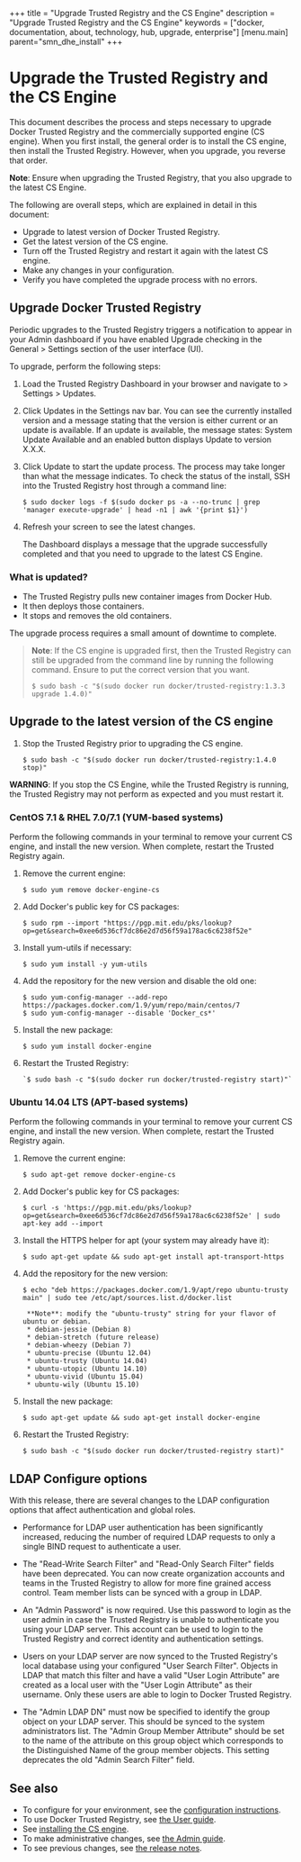 +++
title = "Upgrade Trusted Registry and the CS Engine"
description = "Upgrade Trusted Registry and the CS Engine"
keywords = ["docker, documentation, about, technology, hub, upgrade, enterprise"]
[menu.main]
parent="smn_dhe_install"
+++


# Upgrade the Trusted Registry and the CS Engine

This document describes the process and steps necessary to upgrade Docker
Trusted Registry and the commercially supported engine (CS engine). When you
first install, the general order is to install the CS engine, then install the
Trusted Registry. However, when you upgrade, you reverse that order.

  **Note**: Ensure when upgrading the Trusted Registry, that you also upgrade to the latest CS Engine.

The following are overall steps, which are explained in detail in this document:

* Upgrade to latest version of Docker Trusted Registry.
* Get the latest version of the CS engine.
* Turn off the Trusted Registry and restart it again with the latest CS engine.
* Make any changes in your configuration.
* Verify you have completed the upgrade process with no errors.

## Upgrade Docker Trusted Registry

Periodic upgrades to the Trusted Registry triggers a notification to appear in your Admin dashboard if you have enabled Upgrade checking in the
General > Settings section of the user interface (UI).

To upgrade, perform the following steps:

1. Load the Trusted Registry Dashboard in your browser and navigate to > Settings > Updates.

2. Click Updates in the Settings nav bar. You can see the currently installed version and a message stating that the version is either current or an update is
available. If an update is available, the message states: System Update
Available and an enabled button displays Update to version X.X.X.

3. Click Update to start the update process. The process may take longer than what the message indicates. To check the status of the install, SSH into the Trusted Registry host through a command line:

      `$ sudo docker logs -f $(sudo docker ps -a --no-trunc | grep 'manager execute-upgrade' | head -n1 | awk '{print $1}')`

4. Refresh your screen to see the latest changes.

      The Dashboard displays a message that the upgrade successfully completed and that you need to upgrade to the latest CS Engine.

### What is updated?

* The Trusted Registry pulls new container images from Docker Hub.
* It then deploys those containers.
* It stops and removes the old containers.

The upgrade process requires a small amount of downtime to complete.

> **Note**: If the CS engine is upgraded first, then
> the Trusted Registry can still be upgraded from the command line by running the following command. Ensure to put the correct version that you want.
>
> `$ sudo bash -c "$(sudo docker run docker/trusted-registry:1.3.3 upgrade 1.4.0)"`


## Upgrade to the latest version of the CS engine

1. Stop the Trusted Registry prior to upgrading the CS engine.

    `$ sudo bash -c "$(sudo docker run docker/trusted-registry:1.4.0 stop)"`

**WARNING**: If you stop the CS Engine, while the Trusted Registry is running, the Trusted Registry may not perform as expected and you must restart it.

### CentOS 7.1 & RHEL 7.0/7.1 (YUM-based systems)

Perform the following commands in your terminal to remove your current CS
engine, and install the new version. When complete, restart the Trusted Registry
again.

1. Remove the current engine:

    `$ sudo yum remove docker-engine-cs`

2. Add Docker's public key for CS packages:

    `$ sudo rpm --import "https://pgp.mit.edu/pks/lookup?op=get&search=0xee6d536cf7dc86e2d7d56f59a178ac6c6238f52e"`

3. Install yum-utils if necessary:

    `$ sudo yum install -y yum-utils`

4. Add the repository for the new version and disable the old one:

    ```
    $ sudo yum-config-manager --add-repo https://packages.docker.com/1.9/yum/repo/main/centos/7
    $ sudo yum-config-manager --disable 'Docker_cs*'
    ```
5. Install the new package:

    `$ sudo yum install docker-engine`

6. Restart the Trusted Registry:  

       `$ sudo bash -c "$(sudo docker run docker/trusted-registry start)"`

### Ubuntu 14.04 LTS (APT-based systems)

Perform the following commands in your terminal to remove your current CS
engine, and install the new version. When complete, restart the Trusted Registry
again.

1. Remove the current engine:

    `$ sudo apt-get remove docker-engine-cs`

2. Add Docker's public key for CS packages:

    `$ curl -s 'https://pgp.mit.edu/pks/lookup?op=get&search=0xee6d536cf7dc86e2d7d56f59a178ac6c6238f52e' | sudo apt-key add --import`

3. Install the HTTPS helper for apt (your system may already have it):

    `$ sudo apt-get update && sudo apt-get install apt-transport-https`

4. Add the repository for the new version:

    `$ echo "deb https://packages.docker.com/1.9/apt/repo ubuntu-trusty main" | sudo tee /etc/apt/sources.list.d/docker.list`

        **Note**: modify the "ubuntu-trusty" string for your flavor of ubuntu or debian.
        * debian-jessie (Debian 8)
        * debian-stretch (future release)
        * debian-wheezy (Debian 7)
        * ubuntu-precise (Ubuntu 12.04)
        * ubuntu-trusty (Ubuntu 14.04)
        * ubuntu-utopic (Ubuntu 14.10)
        * ubuntu-vivid (Ubuntu 15.04)
        * ubuntu-wily (Ubuntu 15.10)

5. Install the new package:

    `$ sudo apt-get update && sudo apt-get install docker-engine`

6. Restart the Trusted Registry:  

     `$ sudo bash -c "$(sudo docker run docker/trusted-registry start)"`

## LDAP Configure options

With this release, there are several changes to the LDAP configuration options
that affect authentication and global roles.

* Performance for LDAP user authentication has been significantly increased,
reducing the number of required LDAP requests to only a single BIND request to
authenticate a user.

* The "Read-Write Search Filter" and "Read-Only Search Filter" fields have been
deprecated. You can now create organization accounts and teams in the Trusted
Registry to allow for more fine grained access control. Team member lists can be
synced with a group in LDAP.

* An "Admin Password" is now required. Use this password to login as the user
admin in case the Trusted Registry is unable to authenticate you using your LDAP
server. This account can be used to login to the Trusted Registry and correct
identity and authentication settings.

* Users on your LDAP server are now synced to the Trusted Registry's local
database using your configured "User Search Filter". Objects in LDAP that match
this filter and have a valid "User Login Attribute" are created as a local user
with the "User Login Attribute" as their username. Only these users are able to
login to Docker Trusted Registry.

* The "Admin LDAP DN" must now be specified to identify the group object on your
LDAP server. This should be synced to the system administrators list. The "Admin
Group Member Attribute" should be set to the name of the attribute on this group
object which corresponds to the Distinguished Name of the group member objects.
This setting deprecates the old "Admin Search Filter" field.

## See also

* To configure for your environment, see the
[configuration instructions](../configuration.md).
* To use Docker Trusted Registry, see [the User guide](../userguide.md).
* See [installing the CS engine](install-csengine.md).
* To make administrative changes, see [the Admin guide](../adminguide.md).
* To see previous changes, see [the release notes](../release-notes.md).
